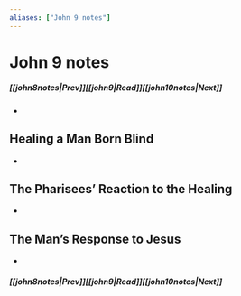 ```yaml
---
aliases: ["John 9 notes"]
---
```

# John 9 notes
##### <span class=arrow-left></span>[[john8notes|Prev]]<span class=navigation-separator></span>[[john9|Read]]<span class=navigation-separator></span>[[john10notes|Next]]<span class=arrow-right></span>
- 
## Healing a Man Born Blind
- 
## The Pharisees’ Reaction to the Healing
- 
## The Man’s Response to Jesus
- 
##### <span class=arrow-left></span>[[john8notes|Prev]]<span class=navigation-separator></span>[[john9|Read]]<span class=navigation-separator></span>[[john10notes|Next]]<span class=arrow-right></span>